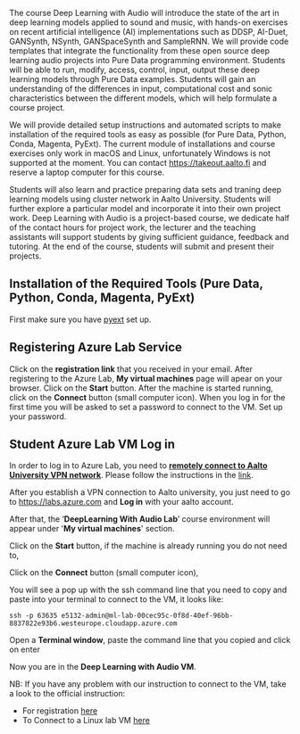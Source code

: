The course Deep Learning with Audio will introduce the state of the art in deep learning models applied to sound and music, with hands-on exercises on recent artificial intelligence (AI) implementations such as DDSP, AI-Duet, GANSynth, NSynth, GANSpaceSynth and SampleRNN. We will provide code templates that integrate the functionality from these open source deep learning audio projects into Pure Data programming environment. Students will be able to run, modify, access, control, input, output these deep learning models through Pure Data examples. Students will gain an understanding of the differences in input, computational cost and sonic characteristics between the different models, which will help formulate a course project. 

We will provide detailed setup instructions and automated scripts to make installation of the required tools as easy as possible (for Pure Data, Python, Conda, Magenta, PyExt). The current module of installations and course exercises only work in macOS and Linux, unfortunately Windows is not supported at the moment. You can contact https://takeout.aalto.fi and reserve a laptop computer for this course. 

Students will also learn and practice preparing data sets and traning deep learning models using cluster network in Aalto University. Students will further explore a particular model and incorporate it into their own project work. Deep Learning with Audio is a project-based course, we dedicate half of the contact hours for project work, the lecturer and the teaching assistants will support students by giving sufficient guidance, feedback and tutoring. At the end of the course, students will submit and present their projects.



## Installation of the Required Tools (Pure Data, Python, Conda, Magenta, PyExt)

First make sure you have [pyext](../utilities/pyext-setup/) set up.


## Registering Azure Lab Service 

Click on the **registration link** that you received in your email.
After registering to the Azure Lab, **My virtual machines** page will apear on your browser.
Click on the **Start** button.
After the machine is started running, click on the **Connect** button (small computer icon). When you log in for the first time you will be asked to set a password to connect to the VM. Set up your password.


## Student Azure Lab VM Log in 

In order to log in to Azure Lab, you need to [**remotely connect to Aalto University VPN network**](https://www.aalto.fi/en/services/establishing-a-remote-connection-vpn-to-an-aalto-network#6-remote-connection-to-students--and-employees--own-devices). Please follow the instructions in the [link](https://www.aalto.fi/en/services/establishing-a-remote-connection-vpn-to-an-aalto-network#6-remote-connection-to-students--and-employees--own-devices).


After you establish a VPN connection to Aalto university, you just need to go to https://labs.azure.com and **Log in** with your aalto account.

After that, the ‘**DeepLearning With Audio Lab**’ course environment will appear under '**My virtual machines**' section.

Click on the **Start** button, if the machine is already running you do not need to,

Click on the **Connect** button (small computer icon),

You will see a pop up with the ssh command line that you need to copy and paste into your terminal to connect to the VM, it looks like: 
```
ssh -p 63635 e5132-admin@ml-lab-00cec95c-0f8d-40ef-96bb-8837822e93b6.westeurope.cloudapp.azure.com
```

Open a **Terminal window**, paste the command line that you copied and click on enter

Now you are in the **Deep Learning with Audio VM**.


NB: If you have any problem with our instruction to connect to the VM, take a look to the official instruction:
* For registration [here](https://docs.microsoft.com/en-us/azure/lab-services/how-to-use-lab)
* To Connect to a Linux lab VM [here](https://docs.microsoft.com/en-us/azure/lab-services/connect-virtual-machine)